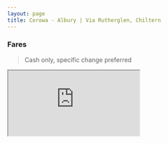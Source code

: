 ```yaml
---
layout: page
title: Corowa - Albury | Via Rutherglen, Chiltern
---
```


### Fares 
> Cash only, specific change preferred
<iframe src="https://docs.google.com/spreadsheets/d/e/2PACX-1vRdoCVnlMd8HkoBqOAOepZ_ALG1tciNBBVPh_B2ywPMcX1FNe9ISZjFRWhd-zPbtJ7WHZT7U0Oz-oe-/pubhtml?gid=1696724233&amp;single=true&amp;widget=true&amp;headers=false"></iframe>